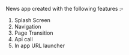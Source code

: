 News app created with the following features :-

1. Splash Screen
2. Navigation
3. Page Transition
4. Api call
5. In app URL launcher
